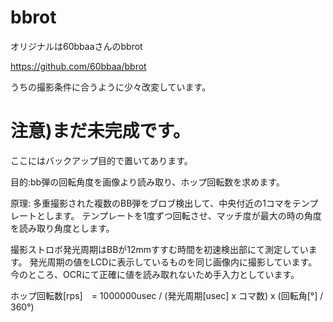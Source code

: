 # bbrot

オリジナルは60bbaaさんのbbrot

https://github.com/60bbaa/bbrot

うちの撮影条件に合うように少々改変しています。


# 注意)まだ未完成です。
ここにはバックアップ目的で置いてあります。


目的:bb弾の回転角度を画像より読み取り、ホップ回転数を求めます。

原理:
多重撮影された複数のBB弾をブロブ検出して、中央付近の1コマをテンプレートとします。
テンプレートを1度ずつ回転させ、マッチ度が最大の時の角度を読み取り角度とします。

撮影ストロボ発光周期はBBが12mmすすむ時間を初速検出部にて測定しています。
発光周期の値をLCDに表示しているものを同じ画像内に撮影しています。
今のところ、OCRにて正確に値を読み取れないため手入力としています。

ホップ回転数[rps]　= 1000000usec / (発光周期[usec] x コマ数) x (回転角[°] / 360°)


